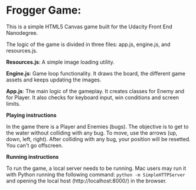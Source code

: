 Frogger Game:
===============================
This is a simple HTML5 Canvas game built for the Udacity Front End Nanodegree. 

The logic of the game is divided in three files: app.js, engine.js, and resources.js. 

**Resources.js**: A simple image loading utility.

**Engine.js**: Game loop functionality. It draws the board, the different game assets and keeps updating the images.

**App.js**: The main logic of the gameplay. It creates classes for Enemy and for Player. It also checks for keyboard input, win conditions and screen limits.


**Playing instructions**

In the game there is a Player and Enemies (bugs). The objective is to get to the water without colliding with any bug. To move, use the arrows (up, down, left, right). After colliding with any bug, your position will be resetted. You can't go offscreen. 


**Running instructions**

To run the game, a local server needs to be running. Mac users may run it with Python running the following command: `python -m SimpleHTTPServer` and opening the local host (http://localhost:8000/) in the browser.
